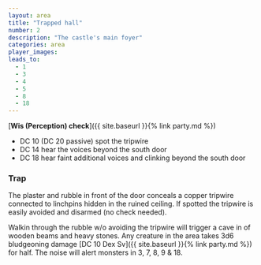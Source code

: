 ```yaml
---
layout: area
title: "Trapped hall"
number: 2
description: "The castle's main foyer"
categories: area
player_images:
leads_to:
  - 1
  - 3
  - 4
  - 5
  - 8
  - 18
---
```



[**Wis (Perception) check**]({{ site.baseurl }}{% link party.md %})
* DC 10 (DC 20 passive) spot the tripwire
* DC 14 hear the voices beyond the south door
* DC 18 hear faint additional voices and clinking beyond the south door

### Trap

The plaster and rubble in front of the door conceals a copper tripwire connected to linchpins hidden in the ruined ceiling.  If spotted the tripwire is easily avoided and disarmed (no check needed).

Walkin through the rubble w/o avoiding the tripwire will trigger a cave in of wooden beams and heavy stones.  Any creature in the area takes 3d6 bludgeoning damage [DC 10 Dex Sv]({{ site.baseurl }}{% link party.md %}) for half.  The noise will alert monsters in 3, 7, 8, 9 & 18.

